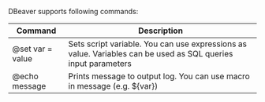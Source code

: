 DBeaver supports following commands:

| Command | Description |
-----------|-------------|
@set var = value | Sets script variable. You can use expressions as value. Variables can be used as SQL queries input parameters
@echo message | Prints message to output log. You can use macro in message (e.g. ${var})